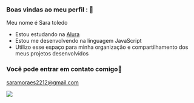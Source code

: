 ### Boas vindas ao meu perfil : 💓

Meu nome é Sara toledo

- Estou estudando na [Alura](https://www.alura.com.br)
- Estou me desenvolvendo na linguagem JavaScript
- Utilizo esse espaço para minha organização e compartilhamento dos meus projetos desenvolvidos

### Você pode entrar em contato comigo📧
saramoraes2212@gmail.com





![](https://tenor.com/pt-BR/view/oyennn-bunga-gif-15611047934907268381)
